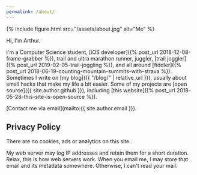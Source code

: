 ```yaml
---
permalink: /about/
---
```


{% include figure.html src="/assets/about.jpg" alt="Me" %}

Hi, I'm Arthur.

I'm a Computer Science student, [iOS developer]({% post_url 2018-12-08-frame-grabber %}), trail and ultra marathon runner, juggler, [trail joggler]({% post_url 2019-02-05-trail-joggling %}), and all around [fiddler]({% post_url 2018-06-19-counting-mountain-summits-with-strava %}). Sometimes I write on [my blog]({{ "/blog/" | relative_url }}), usually about small hacks that make my life a bit easier. Some of my projects are [open source]({{ site.author.github }}), including [this website]({% post_url 2018-05-28-this-site-is-open-source %}).

[Contact me via email](mailto:{{ site.author.email }}).

## Privacy Policy

There are no cookies, ads or analytics on this site.

My web server may log IP addresses and retain them for a short duration. Relax, this is how web servers work. When you email me, I may store that email and its metadata somewhere. Otherwise, I can't read your mail.